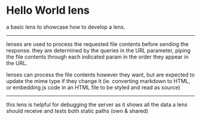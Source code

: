 # Hello World lens

a basic lens to showcase how to develop a lens.

---

lenses are used to process the requested file contents before sending the response.  they are determined by the queries in the URL parameter, piping the file contents through each indicated param in the order they appear in the URL.

lenses can process the file contents however they want, but are expected to update the mime type if they change it (ie. converting markdown to HTML, or embedding js code in an HTML file to be styled and read as source)

---

this lens is helpful for debugging the server as it shows all the data a lens should receive and tests both static paths (own & shared)
